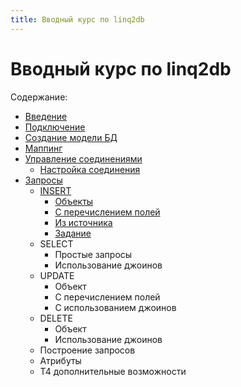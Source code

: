 ```yaml
---
title: Вводный курс по linq2db 
---
```


# Вводный курс по linq2db

Содержание:

* [Введение](intro.md)
* [Подключение](nuget.md)
* [Создание модели БД](t4create.md)
* [Маппинг](mapping.md)
* [Управление соединениями](dataconnection.md)
  * [Настройка соединения](connectionsettings.md)
* [Запросы](queries.md)
  * [INSERT](insert/index.md)
    * [Объекты](insert/index.md)
    * [С перечислением полей](insert/values.md)
    * [Из источника](insert/from.md)
    * [Задание](insert/test.md)
  * SELECT
    * Простые запросы
    * Использование джоинов
  * UPDATE
    * Объект
    * С перечислением полей
    * С использованием джоинов
  * DELETE
    * Объект
    * Использование джоинов
  * Построение запросов
  * Атрибуты
  * Т4 дополнительные возможности
